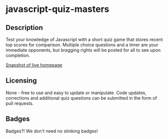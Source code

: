 # javascript-quiz-masters

## Description

Test your knowledge of Javascript with a short quiz game that stores recent top scores for comparison.  Multiple choice questions and a timer are your immediate opponents, but bragging rights will be posted for all to see upon completion. 

[Snapshot of live homepage](/assets/ScreenshotOfGame.png)

## Licensing

None - free to use and easy to update or manipulate.  Code updates, corrections and additional quiz questions can be submitted in the form of pull requests.

## Badges

Badges?!  We don't need no stinking badges!
